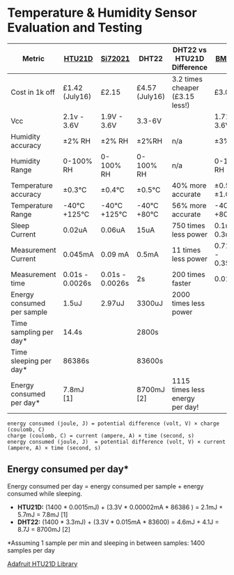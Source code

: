 # Temperature & Humidity Sensor Evaluation and Testing



| Metric              | [HTU21D](https://octopart.com/htu21d-measurement+specialties-30374934)             |[Si72021](https://octopart.com/si7021-a20-im-silicon+labs-52675246)| DHT22          | DHT22 vs HTU21D Difference| [BME280](https://octopart.com/bme280-bosch-52931981) |
| ------------- | -------------            |------------- | ------------- | ------------- | ------------- |
| Cost in 1k off      | £1.42 (July16)     |£2.15|  £4.57 (July16)    | 3.2 times cheaper (£3.15 less!) | £3.07 |
| Vcc                 | 2.1v - 3.6V        | 1.9V - 3.6V | 3.3-6V | | 1.71 V - 3.6V |
| Humidity accuracy   | ±2% RH             | ±2% RH |  ±2%RH         | n/a | ±3%RH |
| Humidity Range      | 0-100% RH          | 0-100% RH |  0-100% RH     | n/a|  0-100% RH  |
| Temperature accuracy | ±0.3°C            | ±0.4°C|  ±0.5°C        | 40% more accurate | ±0.5 - ±1.0 |
| Temperature Range   | -40°C +125°C       |  -40°C +125°C  |  -40°C +80°C   | 56% more accurate | -40°C +80°C  |
| Sleep Current       | 0.02uA             | 0.06uA |  15uA          | 750 times less power | 0.1uA - 0.3uA |
| Measurement Current | 0.045mA            | 0.09 mA |  0.5mA         | 11 times less power | 0.714mA - 0.350mA |
| Measurement time    | 0.01s - 0.0026s    | 0.01s - 0.0026s |  2s            | 200 times faster | 0.013s |
| Energy consumed per sample | 1.5uJ   | 2.97uJ |  3300uJ           | 2000 times less power | |
| Time sampling per day* |  14.4s          ||  2800s         | | |
| Time sleeping per day* | 86386s          ||  83600s        | | |
| Energy consumed per day* | 7.8mJ [1]    ||  8700mJ [2]    | 1115 times less energy per day!  | |

```
energy consumed (joule, J) = potential difference (volt, V) × charge (coulomb, C)  
charge (coulomb, C) = current (ampere, A) × time (second, s) 
energy consumed (joule, J)  = potential difference (volt, V) × current (ampere, A) × time (second, s) 
```

## Energy consumed per day*

Energy consumed per day = energy consumed per sample + energy consumed while sleeping. 

- **HTU21D:** (1400 * 0.0015mJ) + (3.3V * 0.00002mA * 86386 ) = 2.1mJ + 5.7mJ = 7.8mJ [1]
- **DHT22:**  (1400 * 3.3mJ) + (3.3V * 0.015mA * 83600) = 4.6mJ + 4.1J = 8.7J = 8700mJ   [2]

\*Assuming 1 sample per min and sleeping in between samples: 1400 samples per day

[Adafruit HTU21D Library](https://github.com/adafruit/Adafruit_HTU21DF_Library)


